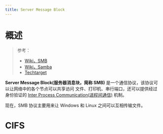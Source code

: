 ```yaml
---
title: Server Message Block
---
```


# 概述

> 参考：
>
> - [Wiki，SMB](https://en.wikipedia.org/wiki/Server_Message_Block)
> - [Wiki，Samba](https://en.wikipedia.org/wiki/Server_Message_Block)
> - [Techtarget](https://searchstorage.techtarget.com/definition/Common-Internet-File-System-CIFS)

**Server Message Block(服务器消息块，简称 SMB)** 是一个通信协议，该协议可以让网络中的各个节点可以共享访问 文件、打印机、串行端口，还可以提供经过身份验证的 [Inter Process Communication(进程间通信)](/docs/1.操作系统/Kernel/Process/Inter%20Process%20Communication(进程间通信)/Inter%20Process%20Communication(进程间通信).md) 机制。

现在，SMB 协议主要用来让 Windows 和 Linux 之间可以互相传输文件。

# CIFS
